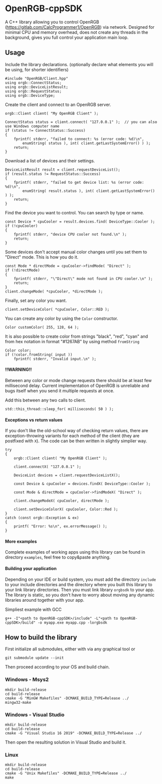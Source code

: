 # OpenRGB-cppSDK

A C++ library allowing you to control OpenRGB (https://gitlab.com/CalcProgrammer1/OpenRGB) via network.
Designed for minimal CPU and memory overhead, does not create any threads in the background, gives you full control your application main loop.


## Usage

Include the library declarations.
(optionally declare what elements you will be using, for shorter identifiers)
```
#include "OpenRGB/Client.hpp"
using orgb::ConnectStatus;
using orgb::DeviceListResult;
using orgb::RequestStatus;
using orgb::DeviceType;
```

Create the client and connect to an OpenRGB server.
```
orgb::Client client( "My OpenRGB Client" );

ConnectStatus status = client.connect( "127.0.0.1" );  // you can also use Windows computer name
if (status != ConnectStatus::Success)
{
    fprintf( stderr, "failed to connect: %s (error code: %d)\n",
        enumString( status ), int( client.getLastSystemError() ) );
    return;
}
```

Download a list of devices and their settings.
```
DeviceListResult result = client.requestDeviceList();
if (result.status != RequestStatus::Success)
{
    fprintf( stderr, "failed to get device list: %s (error code: %d)\n",
        enumString( result.status ), int( client.getLastSystemError() ) );
    return;
}
```

Find the device you want to control. You can search by type or name.
```
const Device * cpuCooler = result.devices.find( DeviceType::Cooler );
if (!cpuCooler)
{
    fprintf( stderr, "device CPU cooler not found.\n" );
    return;
}
```

Some devices don't accept manual color changes until you set them to "Direct" mode.
This is how you do it.
```
const Mode * directMode = cpuCooler->findMode( "Direct" );
if (!directMode)
{
    fprintf( stderr, "\"Direct\" mode not found in CPU cooler.\n" );
    return;
}
client.changeMode( *cpuCooler, *directMode );
```

Finally, set any color you want.
```
client.setDeviceColor( *cpuCooler, Color::RED );
```

You can create any color by using the `Color` constructor.
```
Color customColor( 255, 128, 64 );
```
It is also possible to create color from strings "black", "red", "cyan" and from hex notation in format "#1267AB" by using method `fromString`
```
Color color;
if (!color.fromString( input ))
    fprintf( stderr, "Invalid input.\n" );
```

#### !!WARNING!!
Between any color or mode change requests there should be at least few millisecond delay. Current implementation of OpenRGB is unreliable and bugs itself when you send it multiple requests at once.

Add this between any two calls to client.
```
std::this_thread::sleep_for( milliseconds( 50 ) );
```

#### Exceptions vs return values
If you don't like the old-school way of checking return values, there are exception-throwing variants for each method of the client (they are postfixed with `X`). The code can be then written in slightly simplier way.
```
try
{
    orgb::Client client( "My OpenRGB Client" );

    client.connectX( "127.0.0.1" );

    DeviceList devices = client.requestDeviceListX();

    const Device & cpuCooler = devices.findX( DeviceType::Cooler );

    const Mode & directMode = cpuCooler->findModeX( "Direct" );

    client.changeModeX( cpuCooler, directMode );

    client.setDeviceColorX( cpuCooler, Color::Red );
}
catch (const orgb::Exception & ex)
{
    printf( "Error: %s\n", ex.errorMessage() );
}
```

#### More examples
Complete examples of working apps using this library can be found in directory `examples`, feel free to copy&paste anything.

#### Building your application
Depending on your IDE or build system, you must add the directory `include` to your include directories and the directory where you built this library to your link library directories. Then you must link library `orgbsdk` to your app. The library is static, so you don't have to worry about moving any dynamic libraries around together with your app.

Simpliest example with GCC
```
g++ -I"<path to OpenRGB-cppSDK>/include" -L"<path to OpenRGB-cppSDK>/build" -o myapp.exe myapp.cpp -lorgbsdk
```


## How to build the library

First initialize all submodules, either with via any graphical tool or
```
git submodule update --init
```
Then proceed according to your OS and build chain.


### Windows - Msys2

```
mkdir build-release
cd build-release
cmake -G "MinGW Makefiles" -DCMAKE_BUILD_TYPE=Release ../
mingw32-make
```

### Windows - Visual Studio

```
mkdir build-release
cd build-release
cmake -G "Visual Studio 16 2019" -DCMAKE_BUILD_TYPE=Release ../
```
Then open the resulting solution in Visual Studio and build it.

### Linux
```
mkdir build-release
cd build-release
cmake -G "Unix Makefiles" -DCMAKE_BUILD_TYPE=Release ../
make
```
